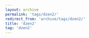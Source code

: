 ```yaml
---
layout: archive
permalink: 'tags/dzen2/'
redirect_from: 'archive/tags/dzen2/'
title: 'dzen2'
tag: 'dzen2'
---
```


